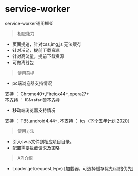 # service-worker
service-worker通用框架

> 相应能力

- 页面提速，针对css,img,js 无法缓存
- 针对活动，提前下载资源
- 针对高流量，提前下载资源
- 可做离线包

> 使用前提

-  pc端浏览器支持情况

  支持    ： Chrome40+,Firefox44+,opera27+  
  不支持  ： IE&safari暂不支持

-  移动端浏览器支持情况

 支持    ： TBS,android4.44+,
 不支持  ： ios（[下个五年计划 2020](https://trac.webkit.org/wiki/FiveYearPlanFall2015)）





> 使用方法   
 
- 引入sw.js文件到相应项目目录。
- 配置需要拦截请求及策略

> API介绍   

- Loader.get(request,type)  [加载器，可选择缓存优先/网络优先]
